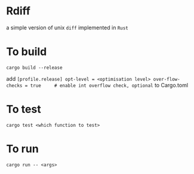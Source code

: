# Rdiff

a simple version of unix `diff` implemented in `Rust` 

To build
=========
`cargo build --release`

add 
`
[profile.release]
opt-level = <optimisation level>
over-flow-checks = true     # enable int overflow check, optional
`
to Cargo.toml

To test
========
`cargo test <which function to test>`

To run
=========
`cargo run -- <args>`

